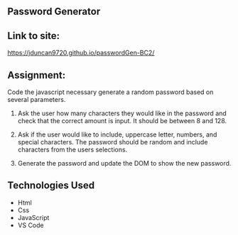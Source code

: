 ## Password Generator

## Link to site:
https://jduncan9720.github.io/passwordGen-BC2/

## Assignment:
Code the javascript necessary generate a random password based on several parameters.

1. Ask the user how many characters they would like in the password and check that the correct amount is input.  It should be between 8 and 128. 

2. Ask if the user would like to include, uppercase letter, numbers, and special characters.  The password should be random and include characters from the users selections.

3. Generate the password and update the DOM to show the new password. 

## Technologies Used

 - Html
 - Css
 - JavaScript
 - VS Code
